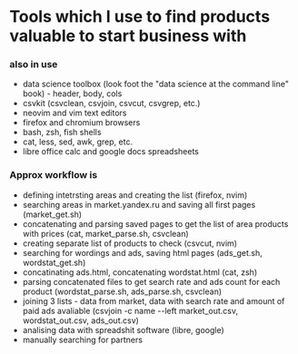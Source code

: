 # Tools which I use to find products valuable to start business with

### also in use

- data science toolbox (look foot the "data science at the command line" book) - header, body, cols
- csvkit (csvclean, csvjoin, csvcut, csvgrep, etc.)
- neovim and vim text editors
- firefox and chromium browsers
- bash, zsh, fish shells
- cat, less, sed, awk, grep, etc.
- libre office calc and google docs spreadsheets

### Approx workflow is

- defining intetrsting areas and creating the list (firefox, nvim)
- searching areas in market.yandex.ru and saving all first pages (market_get.sh)
- concatenating and parsing saved pages to get the list of area products with prices (cat, market_parse.sh, csvclean)
- creating separate list of products to check (csvcut, nvim)
- searching for wordings and ads, saving html pages (ads_get.sh, wordstat_get.sh)
- concatinating ads.html, concatenating wordstat.html (cat, zsh)
- parsing concatenated files to get search rate and ads count for each product (wordstat_parse.sh, ads_parse.sh, csvclean)
- joining 3 lists - data from market, data with search rate and amount of paid ads avaliable (csvjoin -c name --left market_out.csv, wordstat_out.csv, ads_out.csv)
- analising data with spreadshit software (libre, google)
- manually searching for partners


